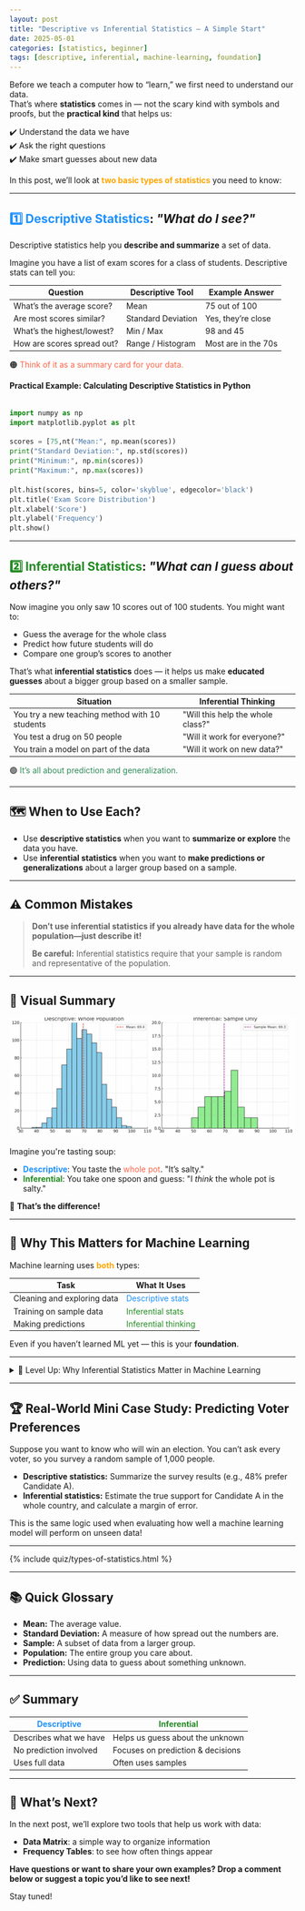 ```yaml
---
layout: post
title: "Descriptive vs Inferential Statistics – A Simple Start"
date: 2025-05-01
categories: [statistics, beginner]
tags: [descriptive, inferential, machine-learning, foundation]
---
```


Before we teach a computer how to “learn,” we first need to understand our data.  
That’s where <strong>statistics</strong> comes in — not the scary kind with symbols and proofs, but the <strong>practical kind</strong> that helps us:

✔️ Understand the data we have  
✔️ Ask the right questions  
✔️ Make smart guesses about new data

In this post, we’ll look at <span style="color:#FFA500;"><strong>two basic types of statistics</strong></span> you need to know:

---

## <span style="color:#1E90FF;">1️⃣ Descriptive Statistics</span>: <em>"What do I see?"</em>

Descriptive statistics help you <strong>describe and summarize</strong> a set of data.

Imagine you have a list of exam scores for a class of students. Descriptive stats can tell you:

| Question                        | Descriptive Tool     | Example Answer         |
|-------------------------------|-----------------------|------------------------|
| What’s the average score?     | Mean                  | 75 out of 100          |
| Are most scores similar?      | Standard Deviation    | Yes, they’re close     |
| What’s the highest/lowest?    | Min / Max             | 98 and 45              |
| How are scores spread out?    | Range / Histogram     | Most are in the 70s    |

🟠 <span style="color:#FF6347;">Think of it as a summary card for your data.</span>

**Practical Example: Calculating Descriptive Statistics in Python**

```python

import numpy as np
import matplotlib.pyplot as plt

scores = [75,nt("Mean:", np.mean(scores))
print("Standard Deviation:", np.std(scores))
print("Minimum:", np.min(scores))
print("Maximum:", np.max(scores))

plt.hist(scores, bins=5, color='skyblue', edgecolor='black')
plt.title('Exam Score Distribution')
plt.xlabel('Score')
plt.ylabel('Frequency')
plt.show()

```
---

## <span style="color:#228B22;">2️⃣ Inferential Statistics</span>: <em>"What can I guess about others?"</em>

Now imagine you only saw 10 scores out of 100 students. You might want to:

- Guess the average for the whole class  
- Predict how future students will do  
- Compare one group’s scores to another

That’s what <strong>inferential statistics</strong> does — it helps us make <strong>educated guesses</strong> about a bigger group based on a smaller sample.

| Situation                                | Inferential Thinking              |
|------------------------------------------|------------------------------------|
| You try a new teaching method with 10 students | "Will this help the whole class?" |
| You test a drug on 50 people             | "Will it work for everyone?"       |
| You train a model on part of the data    | "Will it work on new data?"        |

🟢 <span style="color:#2E8B57;">It’s all about prediction and generalization.</span>

---

## 🗺️ When to Use Each?

- Use **descriptive statistics** when you want to **summarize or explore** the data you have.
- Use **inferential statistics** when you want to **make predictions or generalizations** about a larger group based on a sample.

---

## ⚠️ Common Mistakes

> **Don’t use inferential statistics if you already have data for the whole population—just describe it!**
>
> **Be careful:** Inferential statistics require that your sample is random and representative of the population.

---

## 👀 Visual Summary

![Descriptive vs Inferential](assets/images/descriptive_vs_inferential.gif "Descriptive vs Inferential Statistics: Tasting the whole soup (descriptive) vs. tasting a spoon and guessing (inferential)")

Imagine you're tasting soup:

- <span style="color:#1E90FF;"><strong>Descriptive</strong></span>: You taste the <span style="color:#FF6347;">whole pot</span>. "It’s salty."  
- <span style="color:#228B22;"><strong>Inferential</strong></span>: You take one spoon and guess: "I <em>think</em> the whole pot is salty."

🍲 <strong>That’s the difference!</strong>

---

## 🧠 Why This Matters for Machine Learning

Machine learning uses <span style="color:#FFA500;"><strong>both</strong></span> types:

| Task                      | What It Uses            |
|---------------------------|--------------------------|
| Cleaning and exploring data | <span style="color:#1E90FF;">Descriptive stats</span> |
| Training on sample data     | <span style="color:#228B22;">Inferential stats</span> |
| Making predictions          | <span style="color:#228B22;">Inferential thinking</span> |

Even if you haven’t learned ML yet — this is your <strong>foundation</strong>.

---

<details class="border rounded p-3 bg-light my-4">
  <summary class="fw-bold text-primary">🧠 Level Up: Why Inferential Statistics Matter in Machine Learning</summary>
  <div class="mt-2">
    <p>While <strong>descriptive statistics</strong> summarize the data you have, <strong>inferential statistics</strong> let you:</p>
    <ul>
      <li>🔮 Make predictions or decisions based on sample data</li>
      <li>📊 Test hypotheses to understand if patterns are meaningful</li>
      <li>🔍 Estimate properties of a larger population from limited observations</li>
      <li>🤖 Form the mathematical foundation behind many machine learning algorithms</li>
    </ul>
    <p>Understanding the difference helps you know when you’re just describing versus when you’re generalizing — a critical skill in data science and ML.</p>
  </div>
</details>

---

## 🏆 Real-World Mini Case Study: Predicting Voter Preferences

Suppose you want to know who will win an election. You can’t ask every voter, so you survey a random sample of 1,000 people.  
- **Descriptive statistics:** Summarize the survey results (e.g., 48% prefer Candidate A).
- **Inferential statistics:** Estimate the true support for Candidate A in the whole country, and calculate a margin of error.

This is the same logic used when evaluating how well a machine learning model will perform on unseen data!

---

{% include quiz/types-of-statistics.html %}

---

## 📚 Quick Glossary

- **Mean:** The average value.
- **Standard Deviation:** A measure of how spread out the numbers are.
- **Sample:** A subset of data from a larger group.
- **Population:** The entire group you care about.
- **Prediction:** Using data to guess about something unknown.

---

## ✅ Summary

| <span style="color:#1E90FF;">Descriptive</span>                    | <span style="color:#228B22;">Inferential</span>                        |
|-------------------------------|------------------------------------|
| Describes what we have        | Helps us guess about the unknown   |
| No prediction involved        | Focuses on prediction & decisions  |
| Uses full data                | Often uses samples                 |

---

## 🚀 What’s Next?

In the next post, we’ll explore two tools that help us work with data:
- <strong>Data Matrix</strong>: a simple way to organize information
- <strong>Frequency Tables</strong>: to see how often things appear

**Have questions or want to share your own examples? Drop a comment below or suggest a topic you’d like to see next!**

Stay tuned!
